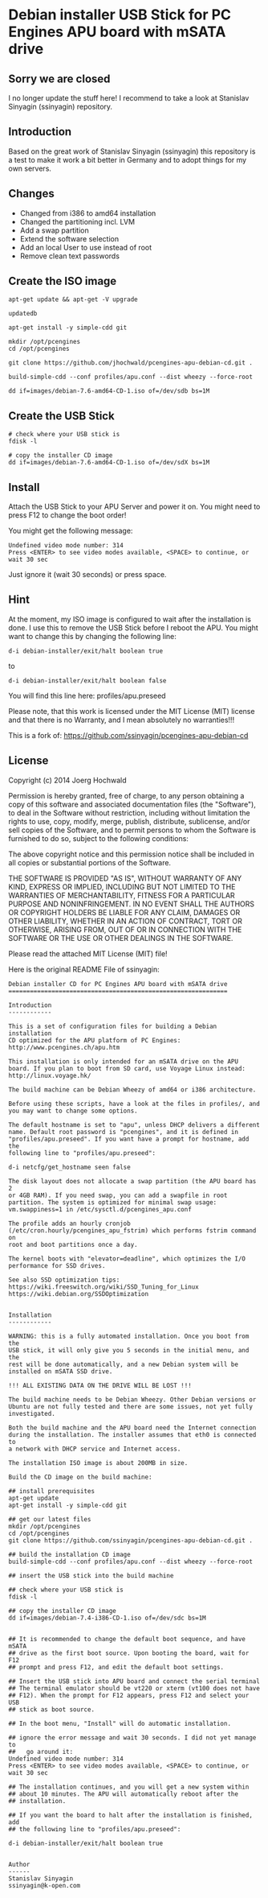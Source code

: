 Debian installer USB Stick for PC Engines APU board with mSATA drive
====================================================================

Sorry we are closed
-------------------
I no longer update the stuff here! I recommend to take a look at Stanislav Sinyagin (ssinyagin) repository.

Introduction
------------
Based on the great work of Stanislav Sinyagin (ssinyagin) this repository
is a test to make it work a bit better in Germany and to adopt things for
my own servers.

Changes
-------
* Changed from i386 to amd64 installation
* Changed the partitioning incl. LVM
* Add a swap partition
* Extend the software selection
* Add an local User to use instead of root
* Remove clean text passwords

Create the ISO image
--------------------
```Shell
apt-get update && apt-get -V upgrade

updatedb

apt-get install -y simple-cdd git

mkdir /opt/pcengines
cd /opt/pcengines

git clone https://github.com/jhochwald/pcengines-apu-debian-cd.git .

build-simple-cdd --conf profiles/apu.conf --dist wheezy --force-root

dd if=images/debian-7.6-amd64-CD-1.iso of=/dev/sdb bs=1M
```

Create the USB Stick
--------------------
```Shell
# check where your USB stick is
fdisk -l

# copy the installer CD image
dd if=images/debian-7.6-amd64-CD-1.iso of=/dev/sdX bs=1M
```

Install
-------
Attach the USB Stick to your APU Server and power it on.
You might need to press F12 to change the boot order!

You might get the following message:
```
Undefined video mode number: 314
Press <ENTER> to see video modes available, <SPACE> to continue, or wait 30 sec
```
Just ignore it (wait 30 seconds) or press space.

Hint
----
At the moment, my ISO image is configured to wait after the installation is done.
I use this to remove the USB Stick before I reboot the APU.
You might want to change this by changing the following line:
```Shell
d-i debian-installer/exit/halt boolean true
```
to
```Shell
d-i debian-installer/exit/halt boolean false
```
You will find this line here: profiles/apu.preseed

Please note, that this work is licensed under the MIT License (MIT) license and
that there is no Warranty, and I mean absolutely no warranties!!!

This is a fork of: https://github.com/ssinyagin/pcengines-apu-debian-cd

License
-------
Copyright (c) 2014 Joerg Hochwald

Permission is hereby granted, free of charge, to any person obtaining a copy of this software and associated documentation files (the "Software"), to deal in the Software without restriction, including without limitation the rights to use, copy, modify, merge, publish, distribute, sublicense, and/or sell copies of the Software, and to permit persons to whom the Software is furnished to do so, subject to the following conditions:

The above copyright notice and this permission notice shall be included in all copies or substantial portions of the Software.

THE SOFTWARE IS PROVIDED "AS IS", WITHOUT WARRANTY OF ANY KIND, EXPRESS OR IMPLIED, INCLUDING BUT NOT LIMITED TO THE WARRANTIES OF MERCHANTABILITY, FITNESS FOR A PARTICULAR PURPOSE AND NONINFRINGEMENT. IN NO EVENT SHALL THE AUTHORS OR COPYRIGHT HOLDERS BE LIABLE FOR ANY CLAIM, DAMAGES OR OTHER LIABILITY, WHETHER IN AN ACTION OF CONTRACT, TORT OR OTHERWISE, ARISING FROM, OUT OF OR IN CONNECTION WITH THE SOFTWARE OR THE USE OR OTHER DEALINGS IN THE SOFTWARE.

Please read the attached MIT License (MIT) file!

Here is the original README File of ssinyagin:
```
Debian installer CD for PC Engines APU board with mSATA drive
=============================================================

Introduction
------------

This is a set of configuration files for building a Debian installation
CD optimized for the APU platform of PC Engines:
http://www.pcengines.ch/apu.htm

This installation is only intended for an mSATA drive on the APU
board. If you plan to boot from SD card, use Voyage Linux instead:
http://linux.voyage.hk/

The build machine can be Debian Wheezy of amd64 or i386 architecture.

Before using these scripts, have a look at the files in profiles/, and
you may want to change some options.

The default hostname is set to "apu", unless DHCP delivers a different
name. Default root password is "pcengines", and it is defined in
"profiles/apu.preseed". If you want have a prompt for hostname, add the
following line to "profiles/apu.preseed":

d-i netcfg/get_hostname seen false

The disk layout does not allocate a swap partition (the APU board has 2
or 4GB RAM). If you need swap, you can add a swapfile in root
partition. The system is optimized for minimal swap usage:
vm.swappiness=1 in /etc/sysctl.d/pcengines_apu.conf

The profile adds an hourly cronjob
(/etc/cron.hourly/pcengines_apu_fstrim) which performs fstrim command on
root and boot partitions once a day.

The kernel boots with "elevator=deadline", which optimizes the I/O
performance for SSD drives.

See also SSD optimization tips:
https://wiki.freeswitch.org/wiki/SSD_Tuning_for_Linux
https://wiki.debian.org/SSDOptimization


Installation
------------

WARNING: this is a fully automated installation. Once you boot from the
USB stick, it will only give you 5 seconds in the initial menu, and the
rest will be done automatically, and a new Debian system will be
installed on mSATA SSD drive.

!!! ALL EXISTING DATA ON THE DRIVE WILL BE LOST !!!

The build machine needs to be Debian Wheezy. Other Debian versions or
Ubuntu are not fully tested and there are some issues, not yet fully
investigated.

Both the build machine and the APU board need the Internet connection
during the installation. The installer assumes that eth0 is connected to
a network with DHCP service and Internet access.

The installation ISO image is about 200MB in size.

Build the CD image on the build machine:

## install prerequisites
apt-get update
apt-get install -y simple-cdd git

## get our latest files
mkdir /opt/pcengines
cd /opt/pcengines
git clone https://github.com/ssinyagin/pcengines-apu-debian-cd.git .

## build the installation CD image
build-simple-cdd --conf profiles/apu.conf --dist wheezy --force-root

## insert the USB stick into the build machine

## check where your USB stick is
fdisk -l

## copy the installer CD image
dd if=images/debian-7.4-i386-CD-1.iso of=/dev/sdc bs=1M


## It is recommended to change the default boot sequence, and have mSATA
## drive as the first boot source. Upon booting the board, wait for F12
## prompt and press F12, and edit the default boot settings.

## Insert the USB stick into APU board and connect the serial terminal
## The terminal emulator should be vt220 or xterm (vt100 does not have
## F12). When the prompt for F12 appears, press F12 and select your USB
## stick as boot source.

## In the boot menu, "Install" will do automatic installation.

## ignore the error message and wait 30 seconds. I did not yet manage to
##   go around it:
Undefined video mode number: 314
Press <ENTER> to see video modes available, <SPACE> to continue, or wait 30 sec

## The installation continues, and you will get a new system within
## about 10 minutes. The APU will automatically reboot after the
## installation.

## If you want the board to halt after the installation is finished, add
## the following line to "profiles/apu.preseed":

d-i debian-installer/exit/halt boolean true


Author
------
Stanislav Sinyagin
ssinyagin@k-open.com
```
